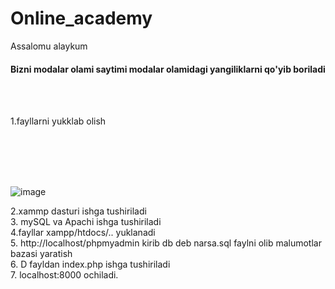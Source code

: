 # Online_academy


Assalomu alaykum 

<h4>Bizni modalar olami saytimi modalar olamidagi yangiliklarni qo'yib boriladi</h4><br><br>

1.fayllarni yukklab olish

<br><br><br><br>

![image](https://github.com/nosirbek030381/ModalFashion/assets/79135844/e634ad4d-fd7a-42d6-a8ab-f0b6fc8bc3b1)


2.xammp dasturi ishga tushiriladi<br>
3. mySQL va Apachi ishga tushiriladi<br>
4.fayllar xampp/htdocs/.. yuklanadi<br>
5. http://localhost/phpmyadmin kirib db deb narsa.sql faylni olib malumotlar bazasi yaratish<br>
6. D fayldan index.php ishga tushiriladi<br>
7. localhost:8000 ochiladi.


<br><br><br><br>
